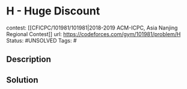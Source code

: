 # H - Huge Discount

contest: [[CFICPC/101981/101981|2018-2019 ACM-ICPC, Asia Nanjing Regional Contest]]
url: https://codeforces.com/gym/101981/problem/H
Status: #UNSOLVED
Tags: #

## Description

## Solution

